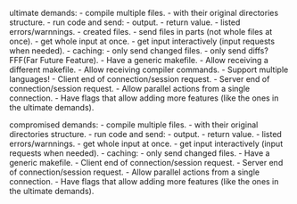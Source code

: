 ultimate demands:
    - compile multiple files.
        - with their original directories structure.
    - run code and send:
        - output.
        - return value.
        - listed errors/warnnings.
        - created files.
    - send files in parts (not whole files at once).
    - get whole input at once.
    - get input interactively (input requests when needed).
    - caching:
        - only send changed files.
        - only send diffs? FFF(Far Future Feature).
    - Have a generic makefile.
    - Allow receiving a different makefile.
    - Allow receiving compiler commands.
    - Support multiple languages!
    - Client end of connection/session request.
    - Server end of connection/session request.
    - Allow parallel actions from a single connection.
    - Have flags that allow adding more features (like the ones in the ultimate demands).

compromised demands:
    - compile multiple files.
        - with their original directories structure.
    - run code and send:
        - output.
        - return value.
        - listed errors/warnnings.
    - get whole input at once.
    - get input interactively (input requests when needed).
    - caching:
        - only send changed files.
    - Have a generic makefile.
    - Client end of connection/session request.
    - Server end of connection/session request.
    - Allow parallel actions from a single connection.
    - Have flags that allow adding more features (like the ones in the ultimate demands).
